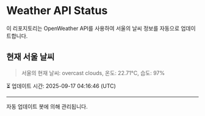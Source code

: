 
# Weather API Status

이 리포지토리는 OpenWeather API를 사용하여 서울의 날씨 정보를 자동으로 업데이트합니다.

## 현재 서울 날씨
> 서울의 현재 날씨: overcast clouds, 온도: 22.71°C, 습도: 97%

⏳ 업데이트 시간: 2025-09-17 04:16:46 (UTC)

---
자동 업데이트 봇에 의해 관리됩니다.

